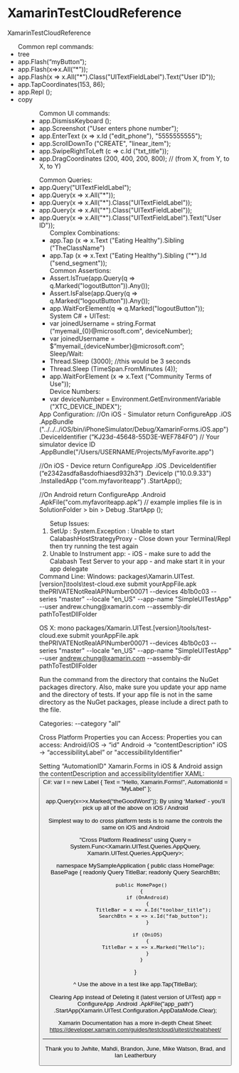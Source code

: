 # XamarinTestCloudReference
XamarinTestCloudReference

<ul>Common repl commands:
<li>tree</li>
<li>app.Flash(“myButton”);</li>
<li>app.Flash(x=>x.All(“*”));</li>
<li>app.Flash(x => x.All("*").Class("UITextFieldLabel").Text("User ID"));</li>
<li>app.TapCoordinates(153, 86);</li>
<li>app.Repl ();</li>
<li>copy
<ul>
<ul>Common UI commands:
<li>app.DismissKeyboard ();</li>
<li>app.Screenshot ("User enters phone number");</li>
<li>app.EnterText (x => x.Id ("edit_phone"), "5555555555");</li>
<li>app.ScrollDownTo ("CREATE", "linear_item");</li>
<li>app.SwipeRightToLeft (c => c.Id ("txt_title"));</li>
<li>app.DragCoordinates (200, 400, 200, 800); // (from X, from Y, to X, to Y)</li>
</ul>
<ul>
Common Queries:
<li>app.Query("UITextFieldLabel");
<li>app.Query(x => x.All("*"));
<li>app.Query(x => x.All("*").Class("UITextFieldLabel"));
<li>app.Query(x => x.All("*").Class("UITextFieldLabel"));
<li>app.Query(x => x.All("*").Class("UITextFieldLabel").Text("User ID"));
<ul>
Complex Combinations:
<li>app.Tap (x => x.Text ("Eating Healthy").Sibling ("TheClassName")
<li>app.Tap (x => x.Text ("Eating Healthy").Sibling ("*").Id ("send_segment"));
</ul><ul>
Common Assertions:
<li>Assert.IsTrue(app.Query(q => q.Marked("logoutButton”)).Any());
<li>Assert.IsFalse(app.Query(q => q.Marked(“logoutButton")).Any());
<li>app.WaitForElement(q => q.Marked("logoutButton"));
</ul><ul>
System C# + UITest:
<li>var joinedUsername = string.Format (“myemail_{0}@microsoft.com", deviceNumber);
<li>var joinedUsername = $”myemail_{deviceNumber}@microsoft.com”;
</ul><ul>
Sleep/Wait:
<li>Thread.Sleep (3000); //this would be 3 seconds
<li>Thread.Sleep (TimeSpan.FromMinutes (4));
<li>app.WaitForElement (x => x.Text (“Community Terms of Use"));
</ul><ul>
Device Numbers:
<li>var deviceNumber = Environment.GetEnvironmentVariable ("XTC_DEVICE_INDEX");
</ul>
App Configuration:
//On iOS - Simulator
return ConfigureApp
.iOS
.AppBundle ("../../../iOS/bin/iPhoneSimulator/Debug/XamarinForms.iOS.app")
.DeviceIdentifier (“KJ23d-45648-55D3E-WEF784F0”) // Your simulator device ID
.AppBundle("/Users/USERNAME/Projects/MyFavorite.app")

//On iOS - Device
return ConfigureApp
.iOS
.DeviceIdentifier (“e2342asdfa8asdofhiaesd932h3")
.DeviceIp ("10.0.9.33")
.InstalledApp (“com.myfavoriteapp")
.StartApp();

//On Android
return ConfigureApp
.Android
.ApkFile("com.myfavoriteapp.apk”) // example implies file is in SolutionFolder > bin > Debug
.StartApp ();

<ol>
Setup Issues:
<li>SetUp : System.Exception : Unable to start CalabashHostStrategyProxy
- Close down your Terminal/Repl then try running the test again</li>
<li> Unable to Instrument app:
- iOS - make sure to add the Calabash Test Server to your app - and make start it in your app delegate</li>
</ol>
Command Line:
Windows:
packages\Xamarin.UITest.[version]\tools\test-cloud.exe submit yourAppFile.apk thePRIVATENotRealAPINumber00071 --devices 4b1b0c03 --series "master" --locale "en_US" --app-name "SimpleUITestApp" --user andrew.chung@xamarin.com --assembly-dir pathToTestDllFolder

OS X:
mono packages/Xamarin.UITest.[version]/tools/test-cloud.exe submit yourAppFile.apk thePRIVATENotRealAPINumber00071 --devices 4b1b0c03 --series "master" --locale "en_US" --app-name "SimpleUITestApp" --user andrew.chung@xamarin.com --assembly-dir pathToTestDllFolder

Run the command from the directory that contains the NuGet packages directory. Also, make sure you update your app name and the directory of tests. If your app file is not in the same directory as the NuGet packages, please include a direct path to the file.

Categories:
--category "all"

Cross Platform Properties you can Access:
Properties you can access:
Android/iOS -> “id"
Android -> “contentDescription"
iOS -> “accessibilityLabel” or "accessibilityIdentifier"

Setting “AutomationID" Xamarin.Forms in iOS & Android assign the contentDescription and accessibilityIdentifier
XAML:
<Button x:Name="b" AutomationId="MyButton" Text="Click me"/>
C#:
var l = new Label {
    Text = "Hello, Xamarin.Forms!",
    AutomationId = "MyLabel"
};

app.Query(x=>x.Marked(“theGoodWord”));
By using ‘Marked' - you’ll pick up all of the above on iOS / Android

Simplest way to do cross platform tests is to name the controls the same on iOS and Android

"Cross Platform Readiness"
using Query = System.Func<Xamarin.UITest.Queries.AppQuery, Xamarin.UITest.Queries.AppQuery>;

namespace MySampleApplication
{
public class HomePage: BasePage
    {
        readonly Query TitleBar;
        readonly Query SearchBtn;

        public HomePage()
        {
            if (OnAndroid)
            {
                TitleBar = x => x.Id("toolbar_title");
                SearchBtn = x => x.Id("fab_button");
            }

            if (OniOS)
            {
                TitleBar = x => x.Marked("Hello");
            }
        }
}

^ Use the above in a test like app.Tap(TitleBar);

Clearing App instead of Deleting it (latest version of UITest)
app = ConfigureApp
                .Android
                .ApkFile("app_path")
                .StartApp(Xamarin.UITest.Configuration.AppDataMode.Clear);

Xamarin Documentation has a more in-depth Cheat Sheet:
https://developer.xamarin.com/guides/testcloud/uitest/cheatsheet/

-------

Thank you to Jwhite, Mahdi, Brandon, June, Mike Watson, Brad, and Ian Leatherbury
